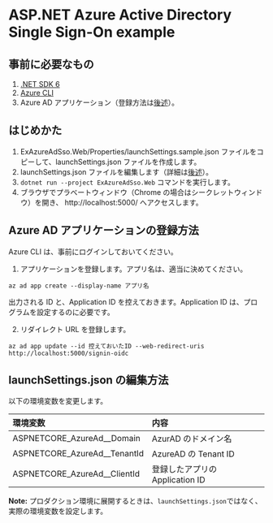 # ASP.NET Azure Active Directory Single Sign-On example

## 事前に必要なもの

1. [.NET SDK 6](https://dotnet.microsoft.com/en-us/download)
2. [Azure CLI](https://docs.microsoft.com/en-us/cli/azure/install-azure-cli)
3. Azure AD アプリケーション（登録方法は[後述](#azure-ad-アプリケーションの登録方法)）。

## はじめかた

1. ExAzureAdSso.Web/Properties/launchSettings.sample.json ファイルをコピーして、launchSettings.json ファイルを作成します。
2. launchSettings.json ファイルを編集します（詳細は[後述](#launchsettingsjson-の編集方法)）。
3. `dotnet run --project ExAzureAdSso.Web` コマンドを実行します。
4. ブラウザでプラベートウィンドウ（Chrome の場合はシークレットウィンドウ）を開き、 http://localhost:5000/ へアクセスします。

## Azure AD アプリケーションの登録方法

Azure CLI は、事前にログインしておいてください。

1. アプリケーションを登録します。アプリ名は、適当に決めてください。

```console
az ad app create --display-name アプリ名
```

出力される ID と、Application ID を控えておきます。Application ID は、プログラムを設定するのに必要です。

2. リダイレクト URL を登録します。

```console
az ad app update --id 控えておいたID --web-redirect-uris http://localhost:5000/signin-oidc
```

## launchSettings.json の編集方法

以下の環境変数を変更します。

| 環境変数                       | 内容                            |
| :----------------------------- | :------------------------------ |
| ASPNETCORE_AzureAd\_\_Domain   | AzurAD のドメイン名             |
| ASPNETCORE_AzureAd\_\_TenantId | AzureAD の Tenant ID            |
| ASPNETCORE_AzureAd\_\_ClientId | 登録したアプリの Application ID |

**Note:** プロダクション環境に展開するときは、`launchSettings.json`ではなく、実際の環境変数を設定します。
